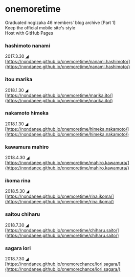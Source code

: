 # onemoretime

Graduated nogizaka 46 members' blog archive [Part 1]  
Keep the official mobile site's style  
Host with GitHub Pages  

### hashimoto nanami
2017.3.30 ◢  
[https://nondanee.github.io/onemoretime/nanami.hashimoto/](https://nondanee.github.io/onemoretime/nanami.hashimoto/)

### itou marika
2018.1.30 ◢  
[https://nondanee.github.io/onemoretime/marika.ito/](https://nondanee.github.io/onemoretime/marika.ito/)

### nakamoto himeka
2018.1.30 ◢  
[https://nondanee.github.io/onemoretime/himeka.nakamoto/](https://nondanee.github.io/onemoretime/himeka.nakamoto/)

### kawamura mahiro

2018.4.30 ◢  
[https://nondanee.github.io/onemoretime/mahiro.kawamura/](https://nondanee.github.io/onemoretime/mahiro.kawamura/)

### ikoma rina

2018.5.30 ◢  
[https://nondanee.github.io/onemoretime/rina.ikoma/](https://nondanee.github.io/onemoretime/rina.ikoma/)

### saitou chiharu

2018.7.30 ◢  
[https://nondanee.github.io/onemoretime/chiharu.saito/](https://nondanee.github.io/onemoretime/chiharu.saito/)

### sagara iori

2018.7.30 ◢  
[https://nondanee.github.io/onemorechance/iori.sagara/](https://nondanee.github.io/onemorechance/iori.sagara/)

